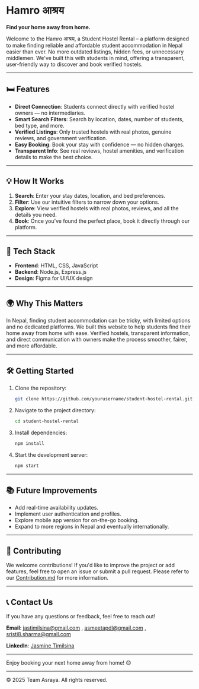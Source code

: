 # Hamro आश्रय

**Find your home away from home.**

Welcome to the Hamro आश्रय, a Student Hostel Rental – a platform designed to make finding reliable and affordable student accommodation in Nepal easier than ever. No more outdated listings, hidden fees, or unnecessary middlemen. We've built this with students in mind, offering a transparent, user-friendly way to discover and book verified hostels.

---

## 🛏️ **Features**

* **Direct Connection**: Students connect directly with verified hostel owners — no intermediaries.
* **Smart Search Filters**: Search by location, dates, number of students, bed type, and more.
* **Verified Listings**: Only trusted hostels with real photos, genuine reviews, and government verification.
* **Easy Booking**: Book your stay with confidence — no hidden charges.
* **Transparent Info**: See real reviews, hostel amenities, and verification details to make the best choice.

---

## 💡 **How It Works**

1. **Search**: Enter your stay dates, location, and bed preferences.
2. **Filter**: Use our intuitive filters to narrow down your options.
3. **Explore**: View verified hostels with real photos, reviews, and all the details you need.
4. **Book**: Once you’ve found the perfect place, book it directly through our platform.

---

## 🚀 **Tech Stack**

* **Frontend**: HTML, CSS, JavaScript
* **Backend**: Node.js, Express.js
* **Design**: Figma for UI/UX design

---

## 🌍 **Why This Matters**

In Nepal, finding student accommodation can be tricky, with limited options and no dedicated platforms. We built this website to help students find their home away from home with ease. Verified hostels, transparent information, and direct communication with owners make the process smoother, fairer, and more affordable.

---

## 🛠️ **Getting Started**

1. Clone the repository:

   ```bash
   git clone https://github.com/yourusername/student-hostel-rental.git
   ```

2. Navigate to the project directory:

   ```bash
   cd student-hostel-rental
   ```

3. Install dependencies:

   ```bash
   npm install
   ```

4. Start the development server:

   ```bash
   npm start
   ```

---

## 📚 **Future Improvements**

* Add real-time availability updates.
* Implement user authentication and profiles.
* Explore mobile app version for on-the-go booking.
* Expand to more regions in Nepal and eventually internationally.

---

## 💬 **Contributing**

We welcome contributions! If you'd like to improve the project or add features, feel free to open an issue or submit a pull request. Please refer to our [Contribution.md](Contribution.md) for more information.

---

## 📞 **Contact Us**

If you have any questions or feedback, feel free to reach out!

**Email**: jastimilsina@gmail.com , asmeetapdl@gmail.com , sristi8.sharma@gmail.com

**LinkedIn**: [Jasmine Timilsina](https://www.linkedin.com/in/yjasminetimilsina)

---

Enjoy booking your next home away from home! 😊

---

© 2025 Team Asraya. All rights reserved.
